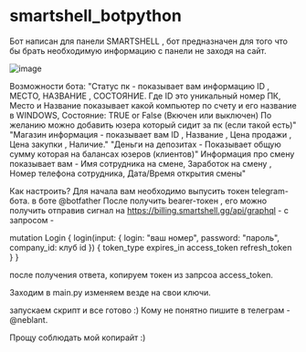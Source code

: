 # smartshell_botpython
Бот написан для панели SMARTSHELL , бот предназначен для того что бы брать необходимую информацию с панели не заходя на сайт.

![image](https://github.com/kurkov1337/smartshell_botpython/assets/145959131/f237800f-e9e1-42fc-bd34-45ba7987303f)

Возможности бота: 
"Статус пк -  показывает вам информацию ID , МЕСТО, НАЗВАНИЕ , СОСТОЯНИЕ. Где ID это уникальный номер ПК, Место и Название показывает какой компьютер по счету и его название в  WINDOWS, Состояние: TRUE or False (Вкючен или выключен) По желанию можно добавить юзера который сидит за пк (если такой есть)"
"Магазин информация - показывает вам ID , Название , Цена продажи , Цена закупки , Наличие."
"Деньги на депозитах - Показывает общую сумму которая на балансах юзеров (клиентов)"
Информация про смену показывает вам - Имя сотрудника на смене, Заработок на смену , Номер телефона сотрудника, Дата/Время открытия смены"

Как настроить? 
Для начала вам необходимо выпусить токен telegram-бота. в боте @botfather 
После получить bearer-токен , его можно получить отправив сигнал на 
https://billing.smartshell.gg/api/graphql - с запросом -

mutation Login {
    login(input: { login: "ваш номер", password: "пароль", company_id: клуб id }) {
        token_type
        expires_in
        access_token
        refresh_token
    }
}

после получения ответа, копируем токен из запрсоа access_token. 

Заходим в main.py изменяем везде на свои ключи.

запускаем скрипт и все готово :) Кому не понятно пишите в телеграм - @neblant. 

Прощу соблюдать мой копирайт :) 





